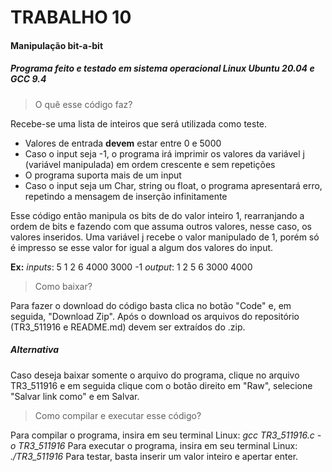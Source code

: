 
# TRABALHO 10 

#### Manipulação bit-a-bit
##### Programa feito e testado em sistema operacional Linux Ubuntu 20.04 e GCC 9.4

> O quê esse código faz?

Recebe-se uma lista de inteiros que será utilizada como teste.
- Valores de entrada **devem** estar entre 0 e 5000
- Caso o input seja -1, o programa irá imprimir os valores da variável j (variável manipulada) em ordem crescente e sem repetições
- O programa suporta mais de um input
- Caso o input seja um Char, string ou float, o programa apresentará erro, repetindo a mensagem de inserção infinitamente

Esse código então manipula os bits de do valor inteiro 1, rearranjando a ordem de bits e fazendo com que assuma outros valores, nesse caso, os valores inseridos.
Uma variável j recebe o valor manipulado de 1, porém só é impresso se esse valor for igual a algum dos valores do input.

**Ex:** 
*inputs*: 5 1 2 6 4000 3000 -1
*output*: 1 2 5 6 3000 4000

> Como baixar?

Para fazer o download do código basta clica no botão "Code" e, em seguida, "Download Zip".
Após o download os arquivos do repositório (TR3_511916 e README.md) devem ser extraídos do .zip.

##### Alternativa

Caso deseja baixar somente o arquivo do programa, clique no arquivo TR3_511916 e em seguida clique com o botão direito em "Raw", selecione "Salvar link como" e em Salvar.

> Como compilar e executar esse código?

Para compilar o programa, insira em seu terminal Linux: *gcc TR3_511916.c -o TR3_511916*
Para executar o programa, insira em seu terminal Linux: *./TR3_511916*
Para testar, basta inserir um valor inteiro e apertar enter.
